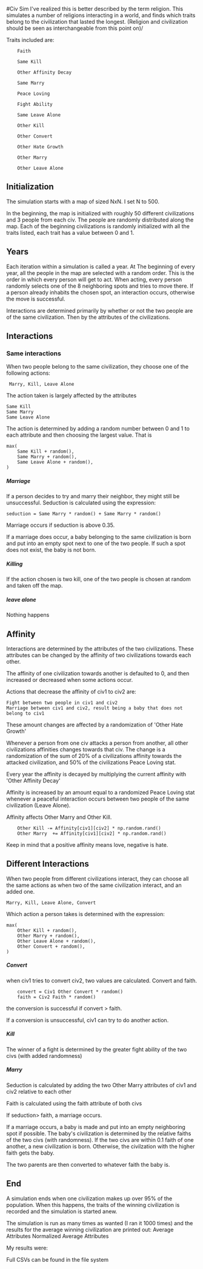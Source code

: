#Civ Sim
I've realized this is better described by the term religion.
This simulates a number of religions interacting in a world, and finds which traits belong to the civilization that
lasted the longest. (Religion and civilization should be seen as interchangeable from this point on)/

Traits included are:

		Faith

		Same Kill

		Other Affinity Decay

		Same Marry

        Peace Loving

		Fight Ability

		Same Leave Alone

		Other Kill

		Other Convert

		Other Hate Growth

		Other Marry

		Other Leave Alone

## Initialization

The simulation starts with a map of sized NxN. I set N to 500.

In the beginning, the map is initialized with roughly 50 different civilizations and 3 people from each civ.
The people are randomly distributed along the map.
Each of the beginning civilizations is randomly initialized with all the traits listed, each trait has a value between 0 and 1.

## Years

Each iteration within a simulation is called a year.
At The beginning of every year, all the people in the map are selected with a random order. This is the order in which every
person will get to act.
When acting, every person randomly selects one of the 8 neighboring spots and tries to move there. If a person already inhabits
the chosen spot, an interaction occurs, otherwise the move is successful.

Interactions are determined primarily by whether or not the two people are of the same civilization. Then by the attributes
of the civilizations.

## Interactions

### Same interactions

When two people belong to the same civilization, they choose one of the following actions:

  	 Marry, Kill, Leave Alone

The action taken is largely affected by the attributes

    Same Kill
    Same Marry
    Same Leave Alone
The action is determined by adding a random number between 0 and 1 to each attribute and then choosing
the largest value. That is

	max(
    	Same Kill + random(),
        Same Marry + random(),
        Same Leave Alone + random(),
    )

##### Marriage
If a person decides to try and marry their neighbor, they might still be unsuccessful. Seduction is calculated using the expression:

	seduction = Same Marry * random() + Same Marry * random()
 Marriage occurs if seduction is above 0.35.

 If a marriage does occur, a baby belonging to the same civilization is born and put into an empty spot next to one of the two people. If such a spot does not exist, the baby is not born.
##### Killing
If the action chosen is two kill, one of the two people is chosen at random and taken off the map.
##### leave alone
Nothing happens



## Affinity
Interactions are determined by the attributes of the two civilizations. These attributes can be changed by the affinity of two
civilizations towards each other.

The affinity of one civilization towards another is defaulted to 0, and then increased or decreased when some actions occur.

Actions that decrease the affinity of civ1 to civ2 are:

    Fight between two people in civ1 and civ2
    Marriage between civ1 and civ2, result being a baby that does not belong to civ1

These amount changes are affected by a randomization of 'Other Hate Growth'

Whenever a person from one civ attacks a person from another, all other civilizations affinities changes towards that civ.
The change is a randomization of the sum of 20% of a civilizations affinity towards the attacked civilization, and 50% of
the civilizations Peace Loving stat.

Every year the affinity is decayed by multiplying the current affinity with 'Other Affinity Decay'

Affinity is increased by an amount equal to a randomized Peace Loving stat whenever a peaceful interaction occurs between two people
of the same civilization (Leave Alone).

Affinity affects Other Marry and Other Kill.

	    Other Kill -= Affinity[civ1][civ2] * np.random.rand()
        Other Marry  += Affinity[civ1][civ2] * np.random.rand()
Keep in mind that a positive affinity means love, negative is hate.

## Different Interactions
When two people from different civilizations interact, they can choose all the same actions as when two of the same civilization interact, and an added one.

	Marry, Kill, Leave Alone, Convert

Which action a person takes is determined with the expression:

    max(
    	Other Kill + random(),
        Other Marry + random(),
        Other Leave Alone + random(),
        Other Convert + random(),
    )
##### Convert
when civ1 tries to convert civ2, two values are calculated. Convert and faith.

	    convert = Civ1 Other Convert * random()
        faith = Civ2 Faith * random()
 the conversion is successful if convert > faith.

 If a conversion is unsuccessful, civ1 can try to do another action.


##### Kill

The winner of a fight is determined by the greater fight ability of the two civs (with added randomness)

##### Marry
Seduction is calculated by adding the two Other Marry attributes of civ1 and civ2 relative to each other

Faith is calculated using the faith attribute of both civs

If seduction> faith, a marriage occurs.

If a marriage occurs, a baby is made and put into an empty neighboring spot if possible.
The baby's civilization is determined by the relative faiths of the two civs (with randomness). If the two civs are
within 0.1 faith of one another, a new civilization is born. Otherwise, the civilzation with the higher faith gets the baby.

The two parents are then converted to whatever faith the baby is.


## End
A simulation ends when one civilization makes up over 95% of the population.
When this happens, the traits of the winning civilization is recorded and the simulation is started anew.

The simulation is run as many times as wanted (I ran it 1000 times) and the results for the average winning civilization are printed out:
Average Attributes
Normalized Average Attributes

My results were:







Full CSVs can be found in the file system